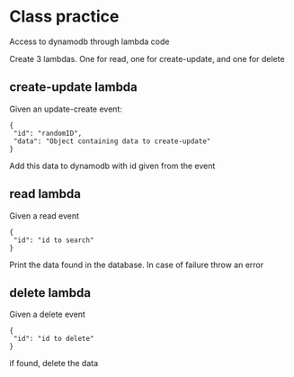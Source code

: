 # Class practice

Access to dynamodb through lambda code

Create 3 lambdas. One for read, one for create-update, and one for delete

## create-update lambda

Given an update-create event: 
```
{
 "id": "randomID",
 "data": "Object containing data to create-update"
}
```

Add this data to dynamodb with id given from the event


## read lambda

Given a read event 
```
{
 "id": "id to search"
}
```

Print the data found in the database. In case of failure throw an error

## delete lambda

Given a delete event
```
{
 "id": "id to delete"
}
```

if found, delete the data


